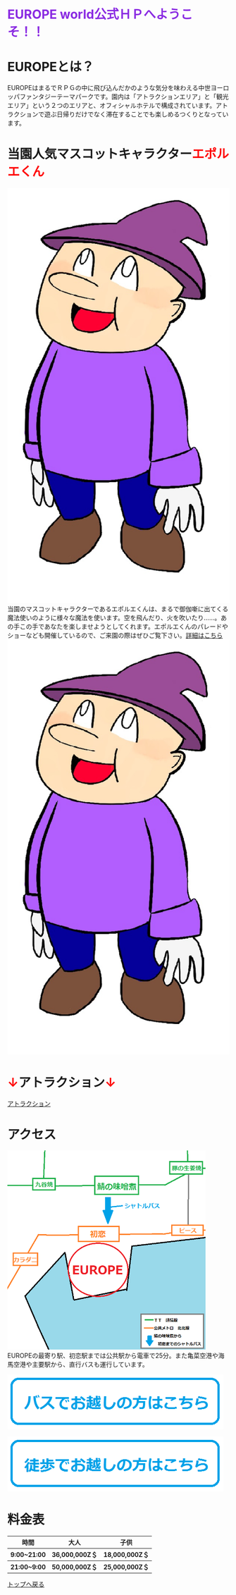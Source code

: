 # <font color="BlueViolet">EUROPE world公式ＨＰへようこそ！！</font>

# EUROPEとは？
EUROPEはまるでＲＰＧの中に飛び込んだかのような気分を味わえる中世ヨーロッパファンタジーテーマパークです。園内は「アトラクションエリア」と「観光エリア」という２つのエリアと、オフィシャルホテルで構成されています。アトラクションで遊ぶ日帰りだけでなく滞在することでも楽しめるつくりとなっています。

# 当園人気マスコットキャラクター<font color="Red">エポルエくん</font>
[![エポルエくん](eporu.jpg)](https://takajo-soft03.github.io/EUROPE/event)
当園のマスコットキャラクターであるエポルエくんは、まるで御伽噺に出てくる魔法使いのように様々な魔法を使います。空を飛んだり、火を吹いたり……。あの手この手であなたを楽しませようとしてくれます。エポルエくんのパレードやショーなども開催しているので、ご来園の際はぜひご覧下さい。[詳細はこちら](https://takajo-soft03.github.io/EUROPE/event)
[![エポルエくん](eporu.jpg)](https://takajo-soft03.github.io/EUROPE/event)

# <font color="Red">↓</font>アトラクション<font color="Red">↓</font>
[アトラクション](https://takajo-soft03.github.io/EUROPE/attraction)

# アクセス
<img src="map.png" width="450px">
EUROPEの最寄り駅、初恋駅までは公共駅から電車で25分。また亀菜空港や海馬空港や主要駅から、直行バスも運行しています。

[![バス](B1.png)](https://takajo-soft03.github.io/EUROPE/Adjustment)

[![徒歩](B2.png)](https://takajo-soft03.github.io/EUROPE/Adjustment)

# 料金表
<table>
  <thead>
    <tr>
      <th>時間</th>
      <th>大人</th>
      <th>子供</th>
    </tr>
  </thead>
  <tbody>
    <tr>
      <th>9:00~21:00</th>
      <th>36,000,000Z＄</th>
      <th>18,000,000Z＄</th>
    </tr>
  </tbody>
  <tbody>
    <tr>
      <th>21:00~9:00</th>
      <th>50,000,000Z＄</th>
      <th>25,000,000Z＄</th>
    </tr>
  </tbody>
</table>

[トップへ戻る](https://takajo-soft03.github.io/EUROPE/)
